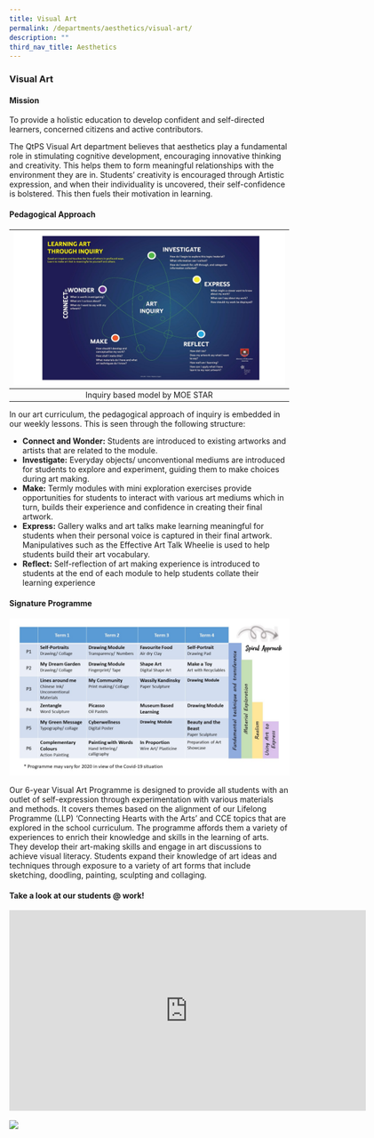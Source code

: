 ```yaml
---
title: Visual Art
permalink: /departments/aesthetics/visual-art/
description: ""
third_nav_title: Aesthetics
---
```

### **Visual Art**

#### **Mission**
To provide a holistic education to develop confident and self-directed learners, concerned citizens and active contributors.

The QtPS Visual Art department believes that aesthetics play a fundamental role in stimulating cognitive development, encouraging innovative thinking and creativity. This helps them to form meaningful relationships with the environment they are in. Students’ creativity is encouraged through Artistic expression, and when their individuality is uncovered, their self-confidence is bolstered. This then fuels their motivation in learning.

#### **Pedagogical Approach**


| ![](/images/Inquiry%20Based%20Learning%20by%20MOE%20STAR.jpg) |
|:---:|
| Inquiry based model by MOE STAR |

In our art curriculum, the pedagogical approach of inquiry is embedded in our weekly lessons. This is seen through the following structure:

*   **Connect and Wonder:** Students are introduced to existing artworks and artists that are related to the module.
*   **Investigate:** Everyday objects/ unconventional mediums are introduced for students to explore and experiment, guiding them to make choices during art making.
*   **Make:** Termly modules with mini exploration exercises provide opportunities for students to interact with various art mediums which in turn, builds their experience and confidence in creating their final artwork.
*   **Express:** Gallery walks and art talks make learning meaningful for students when their personal voice is captured in their final artwork. Manipulatives such as the Effective Art Talk Wheelie is used to help students build their art vocabulary.
*   **Reflect:** Self-reflection of art making experience is introduced to students at the end of each module to help students collate their learning experience

#### **Signature Programme**

![](/images/signature%20programme%20visual%20art.jpg)

Our 6-year Visual Art Programme is designed to provide all students with an outlet of self-expression through experimentation with various materials and methods. It covers themes based on the alignment of our Lifelong Programme (LLP) ‘Connecting Hearts with the Arts’ and CCE topics that are explored in the school curriculum. The programme affords them a variety of experiences to enrich their knowledge and skills in the learning of arts. They develop their art-making skills and engage in art discussions to achieve visual literacy. Students expand their knowledge of art ideas and techniques through exposure to a variety of art forms that include sketching, doodling, painting, sculpting and collaging.

#### **Take a look at our students @ work!**

<iframe width="642" height="361" src="https://www.youtube.com/embed/Nhv5PznFY48" title="QtPS students@work" frameborder="0" allow="accelerometer; autoplay; clipboard-write; encrypted-media; gyroscope; picture-in-picture" allowfullscreen></iframe>

![](/images/visual%20art.gif)